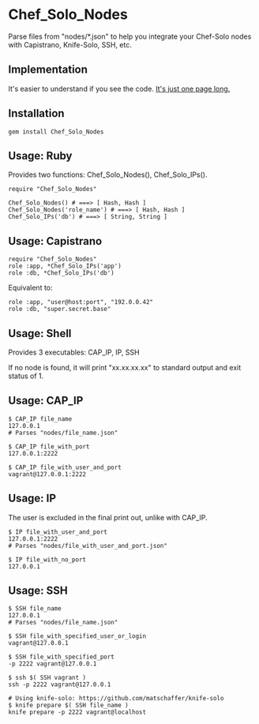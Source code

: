 
Chef\_Solo\_Nodes
===============

Parse files from "nodes/\*.json" to help you integrate your Chef-Solo
nodes with Capistrano, Knife-Solo, SSH, etc.


Implementation
--------------

It's easier to understand if you see the code. 
[It's just one page long.](https://github.com/da99/Chef_Solo_Nodes/blob/master/lib/Chef_Solo_Nodes.rb)

Installation
-----------

    gem install Chef_Solo_Nodes

Usage: Ruby
----------

Provides two functions: Chef\_Solo\_Nodes(), Chef\_Solo\_IPs(). 

    require "Chef_Solo_Nodes"

    Chef_Solo_Nodes() # ===> [ Hash, Hash ]
    Chef_Solo_Nodes('role_name') # ===> [ Hash, Hash ]
    Chef_Solo_IPs('db') # ===> [ String, String ]

Usage: Capistrano
----------------

    require "Chef_Solo_Nodes"
    role :app, *Chef_Solo_IPs('app')
    role :db, *Chef_Solo_IPs('db')

Equivalent to:

    role :app, "user@host:port", "192.0.0.42"
    role :db, "super.secret.base"

Usage: Shell
------------

Provides 3 executables: CAP\_IP, IP, SSH

If no node is found, it will print "xx.xx.xx.xx" to
standard output and exit status of 1.

Usage: CAP\_IP
--------------------

    $ CAP_IP file_name 
    127.0.0.1  
    # Parses "nodes/file_name.json"

    $ CAP_IP file_with_port
    127.0.0.1:2222

    $ CAP_IP file_with_user_and_port
    vagrant@127.0.0.1:2222 

Usage: IP
--------------------

The user is excluded in the final print out, unlike with CAP\_IP.

    $ IP file_with_user_and_port
    127.0.0.1:2222
    # Parses "nodes/file_with_user_and_port.json" 
    
    $ IP file_with_no_port
    127.0.0.1

Usage: SSH
--------------------

    $ SSH file_name
    127.0.0.1
    # Parses "nodes/file_name.json"

    $ SSH file_with_specified_user_or_login
    vagrant@127.0.0.1

    $ SSH file_with_specified_port
    -p 2222 vagrant@127.0.0.1

    $ ssh $( SSH vagrant )
    ssh -p 2222 vagrant@127.0.0.1

    # Using knife-solo: https://github.com/matschaffer/knife-solo 
    $ knife prepare $( SSH file_name )
    knife prepare -p 2222 vagrant@localhost


